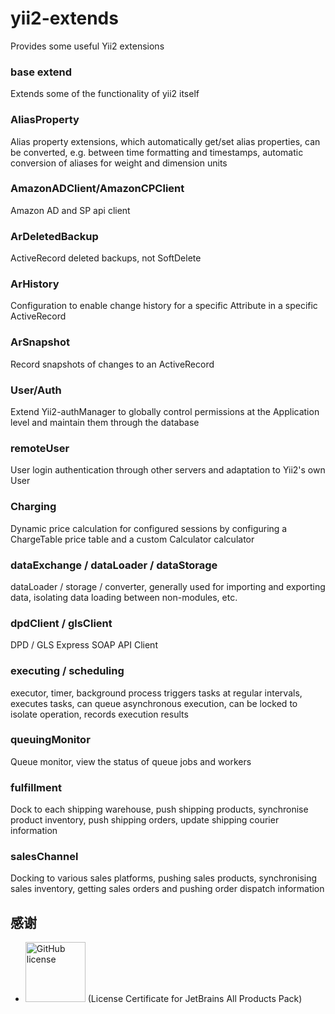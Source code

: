 # yii2-extends

Provides some useful Yii2 extensions

### base extend
Extends some of the functionality of yii2 itself

### AliasProperty
Alias property extensions, which automatically get/set alias properties, can be converted, e.g. between time formatting and timestamps, automatic conversion of aliases for weight and dimension units

### AmazonADClient/AmazonCPClient
Amazon AD and SP api client

### ArDeletedBackup
ActiveRecord deleted backups, not SoftDelete

### ArHistory
Configuration to enable change history for a specific Attribute in a specific ActiveRecord

### ArSnapshot
Record snapshots of changes to an ActiveRecord

### User/Auth
Extend Yii2-authManager to globally control permissions at the Application level and maintain them through the database

### remoteUser
User login authentication through other servers and adaptation to Yii2's own User

### Charging
Dynamic price calculation for configured sessions by configuring a ChargeTable price table and a custom Calculator calculator

### dataExchange / dataLoader / dataStorage
dataLoader / storage / converter, generally used for importing and exporting data, isolating data loading between non-modules, etc.

### dpdClient / glsClient
DPD / GLS Express SOAP API Client

### executing / scheduling
executor, timer, background process triggers tasks at regular intervals, executes tasks, can queue asynchronous execution, can be locked to isolate operation, records execution results

### queuingMonitor
Queue monitor, view the status of queue jobs and workers

### fulfillment
Dock to each shipping warehouse, push shipping products, synchronise product inventory, push shipping orders, update shipping courier information

### salesChannel
Docking to various sales platforms, pushing sales products, synchronising sales inventory, getting sales orders and pushing order dispatch information

## 感谢
+ [<img src="https://resources.jetbrains.com/storage/products/company/brand/logos/jb_beam.svg" alt="GitHub license" style="width：96px" width="96" />](https://jb.gg/OpenSourceSupport)  (License Certificate for JetBrains All Products Pack)